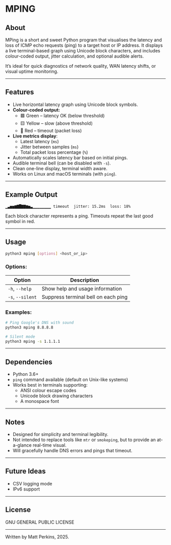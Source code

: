 # MPING

## About

MPing is a short and sweet Python program that visualises the latency and loss of ICMP echo requests (ping) to a target host or IP address. It displays a live terminal-based graph using Unicode block characters, and includes colour-coded output, jitter calculation, and optional audible alerts.

It’s ideal for quick diagnostics of network quality, WAN latency shifts, or visual uptime monitoring.

---

## Features

- Live horizontal latency graph using Unicode block symbols.
- **Colour-coded output:**
  - 🟩 Green – latency OK (below threshold)
  - 🟨 Yellow – slow (above threshold)
  - 🔴 Red – timeout (packet loss)
- **Live metrics display**:
  - Latest latency (`ms`)
  - Jitter between samples (`ms`)
  - Total packet loss percentage (`%`)
- Automatically scales latency bar based on initial pings.
- Audible terminal bell (can be disabled with `-s`).
- Clean one-line display, terminal width aware.
- Works on Linux and macOS terminals (with `ping`).

---

## Example Output

```
▁▃▅▅▆▇█▇▇▆▅▃▁▁▁▁▁▁▁▁ timeout  jitter: 15.2ms  loss: 18%
```

Each block character represents a ping. Timeouts repeat the last good symbol in red.

---

## Usage

```bash
python3 mping [options] <host_or_ip>
```

### Options:

| Option           | Description                         |
| ---------------- | ----------------------------------- |
| `-h`, `--help`   | Show help and usage information     |
| `-s`, `--silent` | Suppress terminal bell on each ping |

### Examples:

```bash
# Ping Google's DNS with sound
python3 mping 8.8.8.8

# Silent mode
python3 mping -s 1.1.1.1
```

---

## Dependencies

- Python 3.6+
- `ping` command available (default on Unix-like systems)
- Works best in terminals supporting:
  - ANSI colour escape codes
  - Unicode block drawing characters
  - A monospace font

---

## Notes

- Designed for simplicity and terminal legibility.
- Not intended to replace tools like `mtr` or `smokeping`, but to provide an at-a-glance real-time visual.
- Will gracefully handle DNS errors and pings that timeout.

---

## Future Ideas

- CSV logging mode
- IPv6 support

---

## License

GNU GENERAL PUBLIC LICENSE

---

Written by Matt Perkins, 2025.
